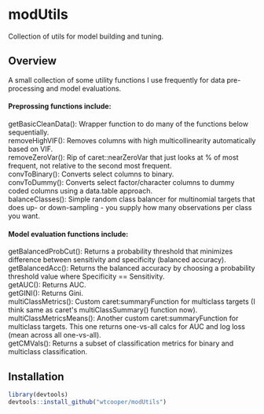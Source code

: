 # modUtils
Collection of utils for model building and tuning.

## Overview
A small collection of some utility functions I use frequently for data pre-processing and model evaluations.

#### Preprossing functions include: <br />
getBasicCleanData(): Wrapper function to do many of the functions below sequentially. <br />
removeHighVIF(): Removes columns with high multicollinearity automatically based on VIF. <br />
removeZeroVar(): Rip of caret::nearZeroVar that just looks at % of most frequent, not relative to the second most frequent. <br />
convToBinary(): Converts select columns to binary. <br />
convToDummy(): Converts select factor/character columns to dummy coded columns using a data.table approach. <br />
balanceClasses(): Simple random class balancer for multinomial targets that does up- or down-sampling - you supply how many observations per class you want. <br />


#### Model evaluation functions include: <br />
getBalancedProbCut(): Returns a probability threshold that minimizes difference between sensitivity and specificity (balanced accuracy). <br />
getBalancedAcc(): Returns the balanced accuracy by choosing a probability threshold value where Specificity == Sensitivity. <br />
getAUC(): Returns AUC. <br />
getGINI(): Returns Gini. <br />
multiClassMetrics(): Custom caret:summaryFunction for multiclass targets (I think same as caret's multiClassSummary() function now). <br />
multiClassMetricsMeans(): Another custom caret:summaryFunction for multiclass targets.  This one returns one-vs-all calcs for AUC and log loss (mean across all one-vs-all). <br />
getCMVals(): Returns a subset of classification metrics for binary and multiclass classification.




## Installation

```R
library(devtools) 
devtools::install_github("wtcooper/modUtils")
```

